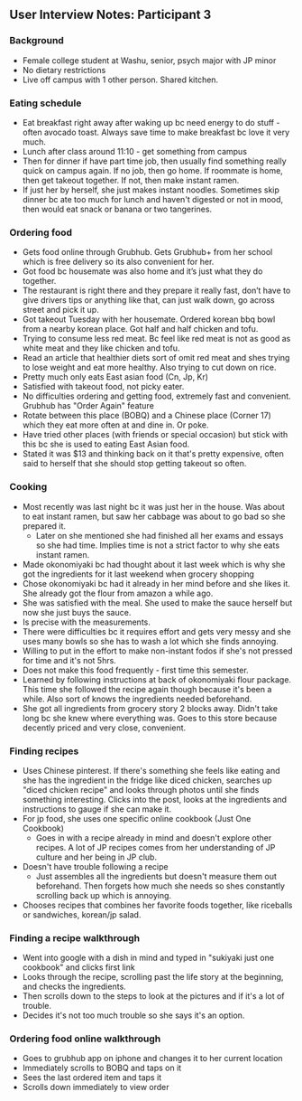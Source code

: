 ## User Interview Notes: Participant 3

### Background
- Female college student at Washu, senior, psych major with JP minor
- No dietary restrictions
- Live off campus with 1 other person. Shared kitchen.

### Eating schedule
- Eat breakfast right away after waking up bc need energy to do stuff - often avocado toast. Always save time to make breakfast bc love it very much.
- Lunch after class around 11:10 - get something from campus
- Then for dinner if have part time job, then usually find something really quick on campus again. If no job, then go home. If roommate is home, then get takeout together. If not, then make instant ramen.
- If just her by herself, she just makes instant noodles. Sometimes skip dinner bc ate too much for lunch and haven't digested or not in mood, then would eat snack or banana or two tangerines.

### Ordering food
- Gets food online through Grubhub. Gets Grubhub+ from her school which is free delivery so its also convenient for her.
- Got food bc housemate was also home and it’s just what they do together. 
- The restaurant is right there and they prepare it really fast, don’t have to give drivers tips or anything like that, can just walk down, go across street and pick it up. 
- Got takeout Tuesday with her housemate. Ordered korean bbq bowl from a nearby korean place. Got half and half chicken and tofu. 
- Trying to consume less red meat. Bc feel like red meat is not as good as white meat and they like chicken and tofu.
- Read an article that healthier diets sort of omit red meat and shes trying to lose weight and eat more healthy. Also trying to cut down on rice.
- Pretty much only eats East asian food (Cn, Jp, Kr)
- Satisfied with takeout food, not picky eater.
- No difficulties ordering and getting food, extremely fast and convenient. Grubhub has "Order Again" feature
- Rotate between this place (BOBQ) and a Chinese place (Corner 17) which they eat more often at and dine in. Or poke. 
- Have tried other places (with friends or special occasion) but stick with this bc she is used to eating East Asian food.
- Stated it was $13 and thinking back on it that's pretty expensive, often said to herself that she should stop getting takeout so often.

### Cooking
- Most recently was last night bc it was just her in the house. Was about to eat instant ramen, but saw her cabbage was about to go bad so she prepared it.
    - Later on she mentioned she had finished all her exams and essays so she had time. Implies time is not a strict factor to why she eats instant ramen.
- Made okonomiyaki bc had thought about it last week which is why she got the ingredients for it last weekend when grocery shopping
- Chose okonomiyaki bc had it already in her mind before and she likes it. She already got the flour from amazon a while ago. 
- She was satisfied with the meal. She used to make the sauce herself but now she just buys the sauce. 
- Is precise with the measurements. 
- There were difficulties bc it requires effort and gets very messy and she uses many bowls so she has to wash a lot which she finds annoying.
- Willing to put in the effort to make non-instant fodos if she's not pressed for time and it's not 5hrs. 
- Does not make this food frequently - first time this semester.
- Learned by following instructions at back of okonomiyaki flour package. This time she followed the recipe again though because it's been a while. Also sort of knows the ingredients needed beforehand. 
- She got all ingredients from grocery story 2 blocks away. Didn't take long bc she knew where everything was. Goes to this store because decently priced and very close, convenient.
### Finding recipes
- Uses Chinese pinterest. If there's something she feels like eating and she has the ingredient in the fridge like diced chicken, searches up "diced chicken recipe" and looks through photos until she finds something interesting. Clicks into the post, looks at the ingredients and instructions to gauge if she can make it.
- For jp food, she uses one specific online cookbook (Just One Cookbook)
    - Goes in with a recipe already in mind and doesn't explore other recipes. A lot of JP recipes comes from her understanding of JP culture and her being in JP club.
- Doesn't have trouble following a recipe
    - Just assembles all the ingredients but doesn't measure them out beforehand. Then forgets how much she needs so shes constantly scrolling back up which is annoying. 
- Chooses recipes that combines her favorite foods together, like riceballs or sandwiches, korean/jp salad.

### Finding a recipe walkthrough
 - Went into google with a dish in mind and typed in "sukiyaki just one cookbook" and clicks first link
 - Looks through the recipe, scrolling past the life story at the beginning, and checks the ingredients. 
 - Then scrolls down to the steps to look at the pictures and if it's a lot of trouble.
 - Decides it's not too much trouble so she says it's an option.

 ### Ordering food online walkthrough
 - Goes to grubhub app on iphone and changes it to her current location
 - Immediately scrolls to BOBQ and taps on it
 - Sees the last ordered item and taps it
 - Scrolls down immediately to view order